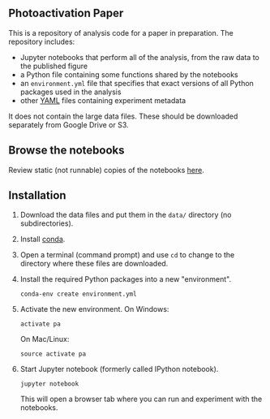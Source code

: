 Photoactivation Paper
---------------------

This is a repository of analysis code for a paper in preparation. The
repository includes:

* Jupyter notebooks that perform all of the analysis, from the raw data to the
  published figure
* a Python file containing some functions shared by the notebooks
* an ``environment.yml`` file that specifies that exact versions of all
  Python packages used in the analysis
* other [YAML](https://en.wikipedia.org/wiki/YAML#Examples) files containing
  experiment metadata

It does not contain the large data files. These should be downloaded separately
from Google Drive or S3.

## Browse the notebooks

Review static (not runnable) copies of the notebooks [here](http://nbviewer.ipython.org/github/danielballan/photoactivation/tree/master).

## Installation

1. Download the data files and put them in the `data/` directory (no
   subdirectories).
2. Install [conda](https://www.continuum.io/downloads).
3. Open a terminal (command prompt) and use `cd` to change to the directory where these files are downloaded.
4. Install the required Python packages into a new "environment".

    ```
    conda-env create environment.yml
    ```

5. Activate the new environment. On Windows:

    ```
    activate pa
    ```

   On Mac/Linux:

    ```
    source activate pa
    ```
6. Start Jupyter notebook (formerly called IPython notebook).

    ```
    jupyter notebook
    ```

   This will open a browser tab where you can run and experiment with the
   notebooks.

